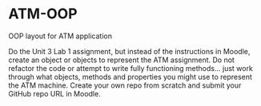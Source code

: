 # ATM-OOP
OOP layout for ATM application


Do the Unit 3 Lab 1 assignment, but instead of the instructions in Moodle, create an object or objects to represent the ATM assignment. 
Do not refactor the code or attempt to write fully functioning methods... 
just work through what objects, methods and properties you might use to represent the ATM machine. 
Create your own repo from scratch and submit your GitHub repo URL in Moodle.
